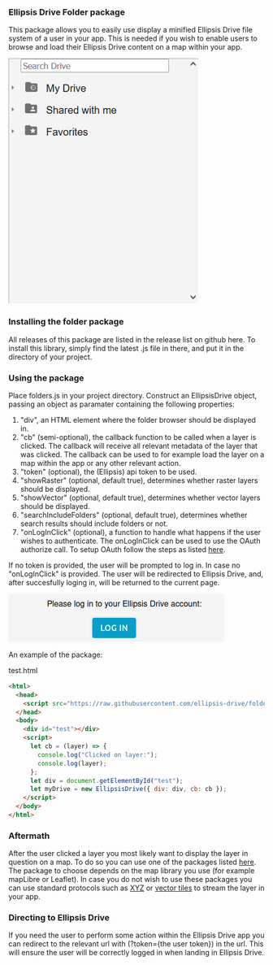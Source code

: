 ### Ellipsis Drive Folder package

This package allows you to easily use display a minified Ellipsis Drive file system of a user in your app. This is needed if you wish to enable users to browse and load their Ellipsis Drive content on a map within your app.

![Gif of the folders package in action](https://github.com/ellipsis-drive/folders-package/blob/main/img/ellipsis_drive_demo.gif)

### Installing the folder package

All releases of this package are listed in the release list on github here. To install this library, simply find the latest .js file in there, and put it in the directory of your project.

### Using the package

Place folders.js in your project directory. Construct an EllipsisDrive object, passing an object as paramater containing the following properties:

1. "div", an HTML element where the folder browser should be displayed in.
2. "cb" (semi-optional), the callback function to be called when a layer is clicked. The callback will receive all relevant metadata of the layer that was clicked. The callback can be used to for example load the layer on a map within the app or any other relevant action.
3. "token" (optional), the (Ellipsis) api token to be used.
4. "showRaster" (optional, default true), determines whether raster layers should be displayed.
5. "showVector" (optional, default true), determines whether vector layers should be displayed.
6. "searchIncludeFolders" (optional, default true), determines whether search results should include folders or not.
7. "onLogInClick" (optional), a function to handle what happens if the user wishes to authenticate. The onLogInClick can be used to use the OAuth authorize call. To setup OAuth follow the steps as listed [here](https://docs.ellipsis-drive.com/developers/api-v3/oauth).

If no token is provided, the user will be prompted to log in. In case no "onLogInClick" is provided. The user will be redirected to Ellipsis Drive, and, after succesfully loging in, will be returned to the current page.

![Image of the log in prompt](https://github.com/ellipsis-drive/folders-package/blob/main/img/login.png)

An example of the package:

test.html

```html
<html>
  <head>
    <script src="https://raw.githubusercontent.com/ellipsis-drive/folders-package/npm-support/build/ellipsis-folders.js"></script>
  </head>
  <body>
    <div id="test"></div>
    <script>
      let cb = (layer) => {
        console.log("Clicked on layer:");
        console.log(layer);
      };
      let div = document.getElementById("test");
      let myDrive = new EllipsisDrive({ div: div, cb: cb });
    </script>
  </body>
</html>

```

### Aftermath
After the user clicked a layer you most likely want to display the layer in question on a map. To do so you can use one of the packages listed [here](https://github.com/ellipsis-drive). The package to choose depends on the map library you use (for example mapLibre or Leaflet). In case you do not wish to use these packages you can use standard protocols such as [XYZ](https://docs.ellipsis-drive.com/developers/api-v3/path-raster/timestamps/tile-service) or [vector tiles](https://docs.ellipsis-drive.com/developers/api-v3/ogc-protocols/mvt) to stream the layer in your app.

### Directing to Ellipsis Drive
If you need the user to perform some action within the Ellipsis Drive app you can redirect to the relevant url with (?token={the user token}) in the url. This will ensure the user will be correctly logged in when landing in Ellipsis Drive.
